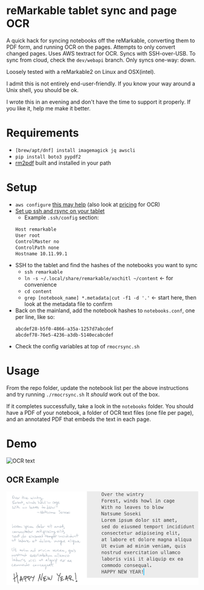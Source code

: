 # reMarkable tablet sync and page OCR
A quick hack for syncing notebooks off the reMarkable, converting them to PDF form, and running OCR on the pages. Attempts to only convert changed pages. Uses AWS textract for OCR. Syncs with SSH-over-USB. To sync from cloud, check the `dev/webapi` branch. Only syncs one-way: down.

Loosely tested with a reMarkable2 on Linux and OSX(intel).

I admit this is not entirely end-user-friendly. If you know your way around a Unix shell, you should be ok.

I wrote this in an evening and don't have the time to support it properly.
If you like it, help me make it better.

# Requirements
* `[brew/apt/dnf] install imagemagick jq awscli`
* `pip install boto3 pypdf2`
* [rm2pdf][1] built and installed in your path

[1]: https://github.com/rorycl/rm2pdf.git "rm2pdf @ github"

# Setup
* `aws configure` [this may help][2] (also look at [pricing][4] for OCR)
* [Set up ssh and rsync on your tablet][3]
    - Example `.ssh/config` section:
    ```
    Host remarkable
    User root
    ControlMaster no
    ControlPath none
    Hostname 10.11.99.1
    ```
* SSH to the tablet and find the hashes of the notebooks you want to sync
    -  `ssh remarkable`
    -  `ln -s ~/.local/share/remarkable/xochitl ~/content` <- for convenience
    -  `cd content`
    -  `grep [notebook_name] *.metadata|cut -f1 -d '.'` <- start here, then look at the metadata file to confirm
* Back on the mainland, add the notebook hashes to `notebooks.conf`, one per line, like so:
    ```
    abcdef28-b5f0-4866-a35a-1257d7abcdef
    abcdef78-76e5-4236-a3db-5140ecabcdef
    ```
* Check the config variables at top of `rmocrsync.sh`

[2]: https://docs.aws.amazon.com/cli/latest/userguide/cli-configure-quickstart.html#cli-configure-quickstart-config "AWS CLI Setup"

[3]: https://github.com/lucasrla/remarkable-utils "Remarkable Utils"

[4]: https://aws.amazon.com/textract/pricing/ "AWS Textract Pricing"

# Usage
From the repo folder, update the notebook list per the above instructions and try running `./rmocrsync.sh` It _should_ work out of the box. 

If it completes successfully, take a look in the `notebooks` folder. You should have a PDF of your notebook, a folder of OCR text files (one file per page), and an annotated PDF that embeds the text in each page. 

# Demo
![OCR text](_assets/demo.gif)
## OCR Example
![OCR text](_assets/ocr.png)
